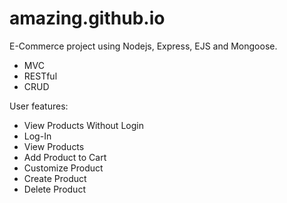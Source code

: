 # amazing.github.io

E-Commerce project using Nodejs, Express, EJS and Mongoose.

- MVC
- RESTful
- CRUD


User features:

- View Products Without Login
- Log-In 
- View Products
- Add Product to Cart
- Customize Product
- Create Product
- Delete Product

